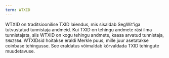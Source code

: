 ```yaml
---
term: WTXID
---
```


WTXID on traditsioonilise TXID laiendus, mis sisaldab SegWit'iga tutvustatud tunnistaja andmeid. Kui TXID on tehingu andmete räsi ilma tunnistajata, siis WTXID on kogu tehingu andmete, kaasa arvatud tunnistaja, `SHA256d`. WTXIDsid hoitakse eraldi Merkle puus, mille juur asetatakse coinbase tehingusse. See eraldatus võimaldab kõrvaldada TXID tehingute muudetavuse.